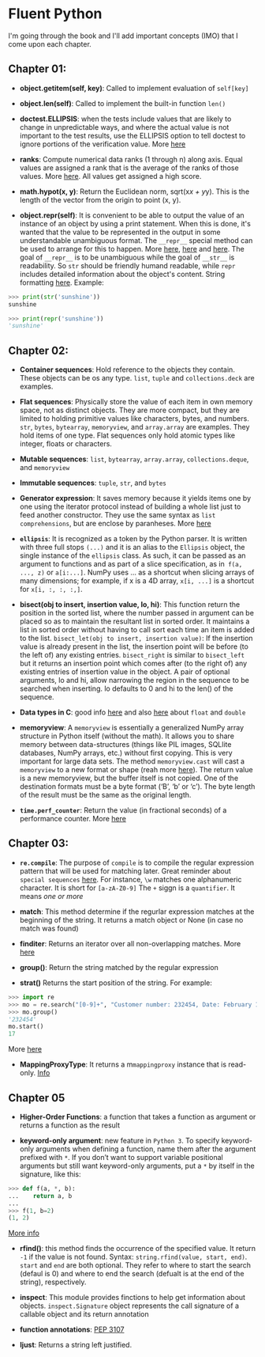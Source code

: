 # Fluent Python

I'm going through the book and I'll add important concepts (IMO) that I come upon each chapter. 

## Chapter 01:

* **object.__getitem__(self, key)**: Called to implement evaluation of `self[key]`

* **object.__len__(self)**: Called to implement the built-in function `len()`

* **doctest.ELLIPSIS**: when the tests include values that are likely to change in unpredictable ways, and where the actual value is not important to the test results, use the ELLIPSIS option to tell doctest to ignore portions of the verification value. More [here](https://pymotw.com/3/doctest/)

* **ranks**: Compute numerical data ranks (1 through n) along axis. Equal values are assigned a rank that is the average of the ranks of those values. More [here](https://pandas.pydata.org/pandas-docs/stable/reference/api/pandas.DataFrame.rank.html). All values get assigned a high score.

* **math.hypot(x, y)**: Return the Euclidean norm, sqrt(x*x + y*y). This is the length of the vector from the origin to point (x, y).

* **object.__repr__(self)**: It is convenient to be able to output the value of an instance of an object by using a print statement. When this is done, it's wanted that the value to be represented in the output in some understandable unambiguous format. The `__repr__` special method can be used to arrange for this to happen. More [here](https://docs.python.org/3/reference/datamodel.html), [here](https://www.codecademy.com/en/forum_questions/551c137f51b887bbc4001b73) and [here](https://stackoverflow.com/questions/1436703/difference-between-str-and-repr). The goal of `__repr__` is to be unambiguous while the goal of `__str__` is readability. So `str` should be friendly humand readable, while `repr` includes detailed information about the object's content. String formatting [here](https://docs.python.org/dev/library/string.html#string-formatting).
Example:
```python
>>> print(str('sunshine'))
sunshine

>>> print(repr('sunshine'))
'sunshine'
```

## Chapter 02:

* **Container sequences**: Hold reference to the objects they contain. These objects can be os any type. `list`, `tuple` and `collections.deck` are examples.

* **Flat sequences**: Physically store the value of each item in own memory space, not as distinct objects. They are more compact, but they are limited to holding primitive values like characters, bytes, and numbers. `str`, `bytes`, `bytearray`, `memoryview`, and `array.array` are examples. They hold items of one type. Flat sequences only hold atomic types like integer, floats or characters.

* **Mutable sequences**: `list`, `bytearray`, `array.array`, `collections.deque`, and `memoryview` 

* **Immutable sequences**: `tuple`, `str`, and `bytes`
* **Generator expression**: It saves memory because it yields items one by one using the iterator protocol instead of building a whole list just to feed another constructor. They use the same syntax as `list comprehensions`, but are enclose by paranheses. More [here](https://www.python.org/dev/peps/pep-0289/)

* **`ellipsis`**: It is recognized as a token by the Python parser. It is written with three full stops `(...)` and it is an alias to the `Ellipsis` object, the single instance of the `ellipsis` class. As such, it can be passed as an argument to functions and as part of a slice specification, as in` f(a, ..., z)` or `a[i:...]`. NumPy uses ... as a shortcut when slicing arrays of many dimensions; for example, if x is a 4D array, `x[i, ...]` is a shortcut for `x[i, :, :, :,]`.

* **bisect(obj to insert, insertion value, lo, hi)**: This function return the position in the sorted list, where the number passed in argument can be placed so as to maintain the resultant list in sorted order. It maintains a list in sorted order without having to call sort each time an item is added to the list. `bisect_let(obj to insert, insertion value)`: If the insertion value is already present in the list, the insertion point will be before (to the left of) any existing entries. `bisect_right` is similar to `bisect_left` but it returns an insertion point which comes after (to the right of) any existing entries of insertion value in the object. A pair of optional arguments, lo and hi, allow narrowing the region in the sequence to be searched when inserting. lo defaults to 0 and hi to the len() of the sequence.

* **Data types in C**: good info [here](https://www.studytonight.com/c/datatype-in-c.php) and also [here](https://www.thoughtco.com/definition-of-double-958065) about `float` and `double`

* **memoryview**: A `memoryview` is essentially a generalized NumPy array structure in Python itself (without the math). It allows you to share memory between data-structures (things like PIL images, SQLlite databases, NumPy arrays, etc.) without first copying. This is very important for large data sets. The method `memoryview.cast` will cast a `memoryview` to a new format or shape (reah more [here](https://docs.python.org/3/library/stdtypes.html#binaryseq)). The return value is a new memoryview, but the buffer itself is not copied. One of the destination formats must be a byte format (‘B’, ‘b’ or ‘c’). The byte length of the result must be the same as the original length.

* **`time.perf_counter`**: Return the value (in fractional seconds) of a performance counter. More [here](https://stackoverflow.com/a/25787875)

## Chapter 03:

* **`re.compile`**: The purpose of `compile`  is to compile the regular expression pattern that will be used for matching later. Great reminder about `special sequences` [here](https://www.regular-expressions.info/characters.html#special). For instance, `\w` matches one alphanumeric character. It is short for `[a-zA-Z0-9]` The `+` siggn is  a `quantifier`. It means *one or more*

* **match**: This method determine if the regurlar expression matches at the beginning of the string. It returns a match object or None (in case no match was found)

* **finditer**: Returns an iterator over all non-overlapping matches. More [here](https://www.saltycrane.com/blog/2007/10/python-finditer-regular-expression/)

* **group()**: Return the string matched by the regular expression

* **strat()** Returns the start position of the string. For example:
```python
>>> import re
>>> mo = re.search("[0-9]+", "Customer number: 232454, Date: February 12, 2011")
>>> mo.group()
'232454'
mo.start()
17
```
More [here](https://www.python-course.eu/python3_re.php)

* **MappingProxyType**: It returns a m`mappingproxy` instance that is read-only. [Info](https://docs.python.org/3/library/types.html)


## Chapter 05

* **Higher-Order Functions**: a function that takes a function as argument or returns a function as the result 

* **keyword-only argument**: new feature in `Python 3`. To specify keyword-only arguments when defining a function, name them after the argument prefixed with `*`. If you don’t want to support variable positional arguments but still want keyword-only arguments, put a `*` by itself in the signature, like this:
```python
>>> def f(a, *, b):
...    return a, b
... 
>>> f(1, b=2)
(1, 2)
```
[More info](https://www.python.org/dev/peps/pep-3102/)

* **rfind()**: this method finds the occurrence of the specified value. It return `-1` if the value is not found. Syntax: `string.rfind(value, start, end)`. `start` and `end` are both optional. They refer to where to start the search (defaul is 0) and where to end the search (defualt is at the end of the string), respectively.

* **inspect**: This module provides finctions to help get information about objects. `inspect.Signature` object represents the call signature of a callable object and its return annotation

* **function annotations**: [PEP 3107](https://www.python.org/dev/peps/pep-3107/#fundamentals-of-function-annotations)

* **ljust**: Returns a string left justified.

